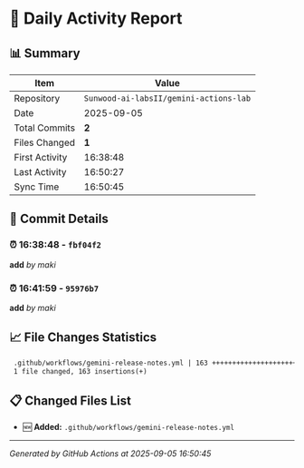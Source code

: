 # 📅 Daily Activity Report

## 📊 Summary
| Item | Value |
|------|-------|
| Repository | `Sunwood-ai-labsII/gemini-actions-lab` |
| Date | 2025-09-05 |
| Total Commits | **2** |
| Files Changed | **1** |
| First Activity | 16:38:48 |
| Last Activity | 16:50:27 |
| Sync Time | 16:50:45 |

## 📝 Commit Details

### ⏰ 16:38:48 - `fbf04f2`
**add**
*by maki*

### ⏰ 16:41:59 - `95976b7`
**add**
*by maki*

## 📈 File Changes Statistics

```diff
 .github/workflows/gemini-release-notes.yml | 163 +++++++++++++++++++++++++++++
 1 file changed, 163 insertions(+)
```

## 📋 Changed Files List

- 🆕 **Added:** `.github/workflows/gemini-release-notes.yml`

---
*Generated by GitHub Actions at 2025-09-05 16:50:45*
